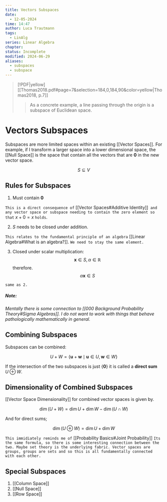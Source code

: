 ```yaml
---
title: Vectors Subspaces
date:
  - 12-05-2024
time: 14:47
author: Luca Trautmann
tags:
  - LinAlg
series: Linear Algebra
chapter: 
status: Incomplete
modified: 2024-06-29
aliases:
  - subspaces
  - subspace
---
```


> [!PDF|yellow] [[Thomas2018.pdf#page=7&selection=184,0,184,90&color=yellow|Thomas2018, p.7]]
> > As a concrete example, a line passing through the origin is a subspace of Euclidean space.


# Vectors Subspaces

Subspaces are more limited spaces within an existing [[Vector Spaces]]. For example, if I transform a larger space into a lower dimensional space, the [[Null Space]] is the space that contain all the vectors that are $\mathbf{0}$ in the new vector space. 

$$
S \subseteq V
$$

## Rules for Subspaces

1. Must contain $\mathbf{0}$ 

`This is a direct consequence of` [[Vector Spaces#Additive Identity]]` and any vector space or subspace needing to contain the zero element so that` $x+0=x$ `holds`.

2. $S$ needs to be closed under addition. 

`This relates to the fundamental principle of an algebra` [[Linear Algebra#What is an algebra?]]. `We need to stay the same element.` 

3. Closed under scalar multiplication: 
$$\mathbf{x} \in S, \alpha \in \mathbb{R}$$ therefore. $$\alpha \mathbf{x} \in S$$

`same as 2.`  

##### Note:
*Mentally there is some connection to [[000 Background Probability Theory#Sigma Algebras]]. I do not want to work with things that behave pathologically mathematically in general.*

## Combining Subspaces
Subspaces can be combined:

$$
U+W=\{\mathbf{u}+\mathbf{w} \mid \mathbf{u} \in U, \mathbf{w} \in W\}
$$


If the intersection of the two subspaces is just $\left\{ \mathbf{0}\right \}$ it is called a **direct sum** $U \oplus W$. 

## Dimensionality of Combined Subspaces
[[Vector Space Dimensionality]] for combined vector spaces is given by. 

$$
\operatorname{dim}(U+W)=\operatorname{dim} U+\operatorname{dim} W-\operatorname{dim}(U \cap W)
$$

And for direct sums;

$$
\operatorname{dim}(U \oplus W)=\operatorname{dim} U+\operatorname{dim} W
$$

`This immidiately reminds me of` [[Probability Basics#Joint Probability]] `Its the same formula, so there is some interesting connection between the two. Maybe set theory is the underlying fabric. Vector spaces are groups, groups are sets and so this is all fundamentally connected with each other.` 

## Special Subspaces

1) [[Column Space]]
2) [[Null Space]]
3) [[Row Space]] 

